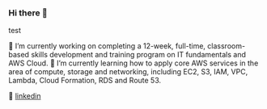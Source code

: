 ### Hi there 👋

test

🔭 I’m currently working on completing a 12-week, full-time, classroom-based skills development and training program on IT fundamentals and AWS Cloud.
🌱 I’m currently learning how to apply core AWS services in the area of compute, storage and networking, including EC2, S3, IAM, VPC, Lambda, Cloud Formation, RDS and Route 53. 

👔 [linkedin][linkedin]




[linkedin]: https://linkedin.com/in/david-devlin-4a77484a/

<!--
**DavidDevlin/DavidDevlin** is a ✨ _special_ ✨ repository because its `README.md` (this file) appears on your GitHub profile.

Here are some ideas to get you started:


- 👯 I’m looking to collaborate on ...
- 🤔 I’m looking for help with ...
- 💬 Ask me about ...
- 📫 How to reach me: ...
- 😄 Pronouns: ...
- ⚡ Fun fact: ...
-->

